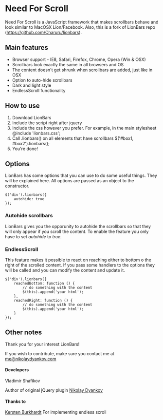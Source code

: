# Need For Scroll

Need For Scroll is a JavaScript framework that makes scrollbars behave and look similar to MacOSX Lion/Facebook.
Also, this is a fork of LionBars repo (https://github.com/Charuru/lionbars).


## Main features

- Browser support - IE8, Safari, Firefox, Chrome, Opera (Win & OSX)
- Scrollbars look exactly the same in all browsers and OS
- The content doesn't get shrunk when scrollbars are added, just like in OSX
- Option to auto-hide scrollbars
- Dark and light style
- EndlessScroll functionality

## How to use

1. Download LionBars
2. Include the script right after jquery
    <script type="text/javascript" src="lionbars.js"></script>
3. Include the css however you prefer. For example, in the main stylesheet
    @include 'lionbars.css';
4. Call .lionbars() on all elements that have scrollbars
    $('#box1, #box2').lionbars();
5. You're done!

## Options

LionBars has some options that you can use to do some useful things. They will be explained here. All options are passed as an object to the constructor.

    $('div').lionbars({
        autohide: true
    });

### Autohide scrollbars

LionBars gives you the opporunity to autohide the scrollbars so that they will only appear if you scroll the content. To enable the feature you only have to set *autohide* to *true*.

### EndlessScroll

This feature makes it possible to react on reaching either to bottom o the right of the scrolled content. If you pass some handlers to the options they will be called and you can modify the content and update it.

    $('div').lionbars({
        reachedBottom: function () {
            // do something with the content
            $(this).append('your html');
        },
        reachedRight: function () {
            // do something with the content
            $(this).append('your html');
        }
    });

## Other notes

Thank you for your interest LionBars!

If you wish to contribute, make sure you contact me at me@nikolaydyankov.com

#### Developers
<a hfre="http://walody.com">Vladimir Shafikov</a>

Author of original jQuery plugin <a href="http://www.nikolaydyankov.com">Nikolay Dyankov</a>

#### Thanks to
<a href="http://github.com/kersten">Kersten Burkhardt</a> For implementing endless scroll